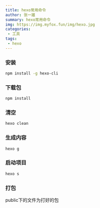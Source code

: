 ```yaml
---
title: hexo常用命令
author: 张一雄
summary: hexo常用命令
img: https://img.myfox.fun/img/hexo.jpg
categories:
 - 工具
tags:
 - hexo
---
```


### 安装

```sh
npm install -g hexo-cli
```

### 下载包

```sh
npm install
```

### 清空

```sh
hexo clean
```

### 生成内容

```sh
hexo g
```

### 启动项目

```sh
hexo s
```

### 打包

public下的文件为打好的包
